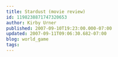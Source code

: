 ```yaml
---
title: Stardust (movie review)
id: 1198238871747320653
author: Kirby Urner
published: 2007-09-10T19:23:00.000-07:00
updated: 2007-09-11T09:06:30.682-07:00
blog: world_game
tags: 
---
```


